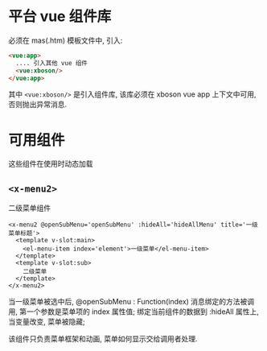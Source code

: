 # 平台 vue 组件库

必须在 mas(.htm) 模板文件中, 引入:

```html
<vue:app>
  .... 引入其他 vue 组件
  <vue:xboson/>
</vue:app>
```

其中 `<vue:xboson/>` 是引入组件库, 该库必须在 xboson vue app 上下文中可用, 否则抛出异常消息.


# 可用组件

这些组件在使用时动态加载


## `<x-menu2>`

二级菜单组件

```vue 
<x-menu2 @openSubMenu='openSubMenu' :hideAll='hideAllMenu' title='一级菜单标题'>
  <template v-slot:main>
    <el-menu-item index='element'>一级菜单</el-menu-item>
  </template>
  <template v-slot:sub>
    二级菜单
  </template>
</x-menu2>
```

当一级菜单被选中后, @openSubMenu : Function(index) 消息绑定的方法被调用, 第一个参数是菜单项的 index 属性值;
绑定当前组件的数据到 :hideAll 属性上, 当变量改变, 菜单被隐藏;

该组件只负责菜单框架和动画, 菜单如何显示交给调用者处理.